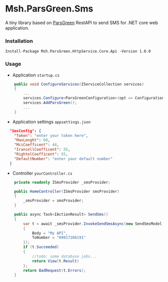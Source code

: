 # Msh.ParsGreen.Sms
A tiny library based on [ParsGreen](https://www.parsgreen.ir) RestAPI to send SMS for .NET core web application.

### Installation
`
Install-Package Msh.ParsGreen.HttpService.Core.Api -Version 1.0.0
`

### Usage
- Application `startup.cs`
``` C#
    public void ConfigureServices(IServiceCollection services)
    {
        ...
        services.Configure<ParsGreenConfiguration>(opt => Configuration.GetSection("SmsConfig").Bind(opt));
        services.AddParsGreen();
        ...
    }
```

- Application settings `appsettings.json`
``` json
  "SmsConfig": {
    "Token": "enter your token here",
    "MaxLenght": 60,
    "MciCoefficent": 44,
    "IrancellCoefficent": 55,
    "RightelCoefficent": 55,
    "DefaultNumber": "enter your default number" 
  }
```

- Controller `yourController.cs`
``` C#
    private readonly ISmsProvider _smsProvider;

    public HomeController(ISmsProvider smsProvider)
    {
        _smsProvider = smsProvider;
    }

    public async Task<IActionResult> SendSms()
    {
        var t = await _smsProvider.InvokeSendSmsAsync(new SendSmsModel
        {
            Body = "My API",
            ToNumber = "09017206191"
        });
        if (t.Succeeded)
        {
            //todo: some database jobs...
            return View(t.Result)
        };
        return BadRequest(t.Errors);
    }
```
